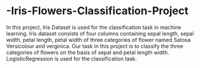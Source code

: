 # -Iris-Flowers-Classification-Project
In this project, Iris Dataset is used for the classification task in machine learning. Iris dataset consists of four columns containing sepal length, sepal width, petal length, petal width of three categories of flower named Satosa Versicolour and verginica. Our task in this project is to classify the three categories of flowers on the basis of sepal and petal length width. LogisticRegression is used for the classification task.
